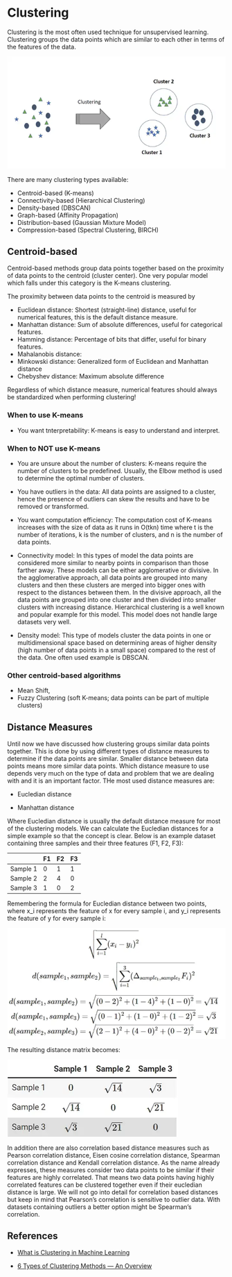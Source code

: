 # Clustering

Clustering is the most often used technique for unsupervised learning. Clustering groups the data points which are similar to each other in terms of the features of the data.

<img src="figs/1_TxsaGuDkZ95ND6tz4fpSBA.webp">

There are many clustering types available:

- Centroid-based (K-means)
- Connectivity-based (Hierarchical Clustering)
- Density-based (DBSCAN)
- Graph-based (Affinity Propagation)
- Distribution-based (Gaussian Mixture Model)
- Compression-based (Spectral Clustering, BIRCH)

## Centroid-based

Centroid-based methods group data points together based on the proximity of data points to the centroid (cluster center). One very popular model which falls under this category is the K-means clustering.

The proximity between data points to the centroid is measured by

- Euclidean distance: Shortest (straight-line) distance, useful for numerical features, this is the default distance measure.
- Manhattan distance: Sum of absolute differences, useful for categorical features.
- Hamming distance: Percentage of bits that differ, useful for binary features.
- Mahalanobis distance: 
- Minkowski distance: Generalized form of Euclidean and Manhattan distance
- Chebyshev distance: Maximum absolute difference

Regardless of which distance measure, numerical features should always be standardized when performing clustering!

### When to use K-means

- You want tnterpretability: K-means is easy to understand and interpret.

### When to NOT use K-means

- You are unsure about the number of clusters: K-means require the number of clusters to be predefined. Usually, the Elbow method is used to determine the optimal number of clusters.
- You have outliers in the data: All data points are assigned to a cluster, hence the presence of outliers can skew the results and have to be removed or transformed.
- You want computation efficiency: The computation cost of K-means increases with the size of data as it runs in O(tkn) time where t is the number of iterations, k is the number of clusters, and n is the number of data points. 

- Connectivity model: In this types of model the data points are considered more similar to nearby points in comparison than those farther away. These models can be either agglomerative or divisive. In the agglomerative approach, all data points are grouped into many clusters and then these clusters are merged into bigger ones with respect to the distances between them. In the divisive approach, all the data points are grouped into one cluster and then divided into smaller clusters with increasing distance. Hierarchical clustering is a well known and popular example for this model. This model does not handle large datasets very well.

- Density model: This type of models cluster the data points in one or multidimensional space based on determining areas of higher density (high number of data points in a small space) compared to the rest of the data. One often used example is DBSCAN.

### Other centroid-based algorithms

- Mean Shift, 
- Fuzzy Clustering (soft K-means; data points can be part of multiple clusters)

## Distance Measures

Until now we have discussed how clustering groups similar data points together. This is done by using different types of distance measures to determine if the data points are similar. Smaller distance between data points means more similar data points. Which distance measure to use depends very much on the type of data and problem that we are dealing with and it is an important factor. THe most used distance measures are:

- Eucledian distance

- Manhattan distance

Where Eucledian distance is usually the default distance measure for most of the clustering models. We can calculate the Eucledian distances for a simple example so that the concept is clear. Below is an example dataset containing three samples and their three features (F1, F2, F3):

| |F1|F2|F3|
|---|---|---|---|
|Sample 1|0|1|1|
|Sample 2|2|4|0|
|Sample 3|1|0|2|

Remembering the formula for Eucledian distance between two points, where x_i represents the feature of x for every sample i, and y_i represents the feature of y for every sample i:

<img src="figs/1_zuKn0rgrpXkrIWFPJZ7Oag.webp">

The resulting distance matrix becomes:

<img src="figs/1_v-9kZMJJ6fjj4goZt26IbQ.webp">

In addition there are also correlation based distance measures such as Pearson correlation distance, Eisen cosine correlation distance, Spearman correlation distance and Kendall correlation distance. As the name already expresses, these measures consider two data points to be similar if their features are highly correlated. That means two data points having highly correlated features can be clustered together even if their eucledian distance is large. We will not go into detail for correlation based distances but keep in mind that Pearson’s correlation is sensitive to outlier data. With datasets containing outliers a better option might be Spearman’s correlation.


## References

- [What is Clustering in Machine Learning](https://python.plainenglish.io/lets-talk-about-clustering-in-machine-learning-13a78ac025e3)

- [6 Types of Clustering Methods — An Overview](https://medium.com/towards-data-science/6-types-of-clustering-methods-an-overview-7522dba026ca)